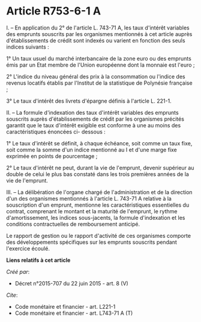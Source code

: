 # Article R753-6-1 A

I. – En application du 2° de l'article L. 743-71 A, les taux d'intérêt variables des emprunts souscrits par les organismes
mentionnés à cet article auprès d'établissements de crédit sont indexés ou varient en fonction des seuls indices suivants : 

1° Un taux usuel du marché interbancaire de la zone euro ou des emprunts émis par un Etat membre de l'Union européenne dont
la monnaie est l'euro ; 

2° L'indice du niveau général des prix à la consommation ou l'indice des revenus locatifs établis par l'Institut de la
statistique de Polynésie française ; 

3° Le taux d'intérêt des livrets d'épargne définis à l'article L. 221-1. 

II. – La formule d'indexation des taux d'intérêt variables des emprunts souscrits auprès d'établissements de crédit par les
organismes précités garantit que le taux d'intérêt exigible est conforme à une au moins des caractéristiques énoncées ci-
dessous : 

1° Le taux d'intérêt se définit, à chaque échéance, soit comme un taux fixe, soit comme la somme d'un indice mentionné au I
et d'une marge fixe exprimée en points de pourcentage ; 

2° Le taux d'intérêt ne peut, durant la vie de l'emprunt, devenir supérieur au double de celui le plus bas constaté dans les
trois premières années de la vie de l'emprunt. 

III. – La délibération de l'organe chargé de l'administration et de la direction d'un des organismes mentionnés à l'article
L. 743-71 A relative à la souscription d'un emprunt, mentionne les caractéristiques essentielles du contrat, comprenant le
montant et la maturité de l'emprunt, le rythme d'amortissement, les indices sous-jacents, la formule d'indexation et les
conditions contractuelles de remboursement anticipé. 

Le rapport de gestion ou le rapport d'activité de ces organismes comporte des développements spécifiques sur les emprunts
souscrits pendant l'exercice écoulé.

**Liens relatifs à cet article**

_Créé par_:

  - Décret n°2015-707 du 22 juin 2015 - art. 8 (V)

_Cite_:

  - Code monétaire et financier - art. L221-1
  - Code monétaire et financier - art. L743-71 A (T)
